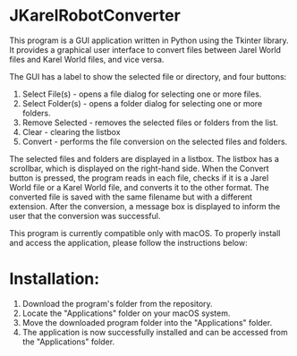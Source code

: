 # JKarelRobotConverter
This program is a GUI application written in Python using the Tkinter library. 
It provides a graphical user interface to convert files between Jarel World files 
and Karel World files, and vice versa. 

The GUI has a label to show the selected file or directory, and four buttons:
1. Select File(s) - opens a file dialog for selecting one or more files.
2. Select Folder(s) - opens a folder dialog for selecting one or more folders.
3. Remove Selected - removes the selected files or folders from the list.
4. Clear - clearing the listbox
5. Convert - performs the file conversion on the selected files and folders.

The selected files and folders are displayed in a listbox. The listbox has a scrollbar, 
which is displayed on the right-hand side. When the Convert button is pressed, 
the program reads in each file, checks if it is a Jarel World file or a Karel World file, 
and converts it to the other format. The converted file is saved with the same 
filename but with a different extension. After the conversion, a message box is displayed to 
inform the user that the conversion was successful.

This program is currently compatible only with macOS. To properly install and access 
the application, please follow the instructions below:

# Installation:
1. Download the program's folder from the repository.
2. Locate the "Applications" folder on your macOS system.
3. Move the downloaded program folder into the "Applications" folder.
4. The application is now successfully installed and can be accessed from the "Applications" folder.
